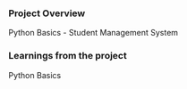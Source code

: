 ### Project Overview

 Python Basics - Student Management System


### Learnings from the project

 Python Basics


